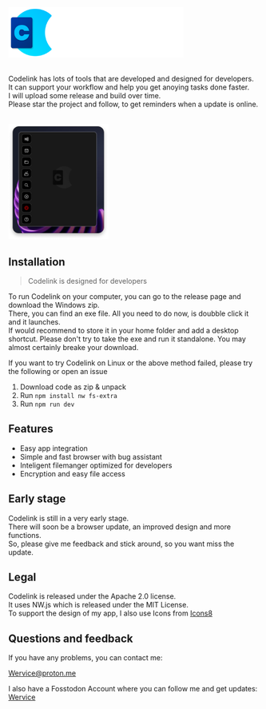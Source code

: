 <img src="images/codelink_banner.png" height=100>
<br><br>

Codelink has lots of tools that are developed and designed for developers.   
It can support your workflow and help you get anoying tasks done faster.   
I will upload some release and build over time.   
Please star the project and follow, to get reminders when a update is online.

<br>
<div align=left>
<img src="images/screenshot.png" width=200>
</div>

## Installation
> Codelink is designed for developers

To run Codelink on your computer, you can go to the release page and download the Windows zip.    
There, you can find an exe file. All you need to do now, is doubble click it and it launches.   
If would recommend to store it in your home folder and add a desktop shortcut. Please don't try to take
the exe and run it standalone. You may almost certainly breake your download.    

If you want to try Codelink on Linux or the above method failed, please try the following or open an issue

1. Download code as zip & unpack
2. Run `npm install nw fs-extra`
3. Run `npm run dev`

## Features
- Easy app integration
- Simple and fast browser with bug assistant
- Inteligent filemanger optimized for developers
- Encryption and easy file access

## Early stage
Codelink is still in a very early stage.   
There will soon be a browser update, an improved design and more functions.   
So, please give me feedback and stick around, so you want miss the update.

## Legal
Codelink is released under the Apache 2.0 license.   
It uses NW.js which is released under the MIT License.   
To support the design of my app, I also use Icons from [Icons8](https://icons8.com)

## Questions and feedback
If you have any problems, you can contact me:

[Wervice@proton.me](wervice@proton.me)

I also have a Fosstodon Account where you can follow me and get updates: [Wervice](https://fosstodon.org/@wervice)